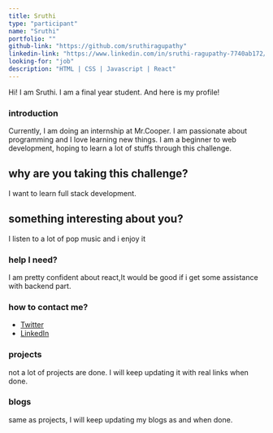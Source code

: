 ```yaml
---
title: Sruthi
type: "participant"
name: "Sruthi"
portfolio: ""
github-link: "https://github.com/sruthiragupathy"
linkedin-link: "https://www.linkedin.com/in/sruthi-ragupathy-7740ab172/"
looking-for: "job"
description: "HTML | CSS | Javascript | React"
---
```


Hi! I am Sruthi. I am a final year student. And here is my profile!

### introduction

Currently, I am doing an internship at Mr.Cooper.
I am passionate about programming and I love learning new things.
I am a beginner to web development, hoping to learn a lot of stuffs through this challenge.


## why are you taking this challenge?

I want to learn full stack development.

## something interesting about you?

I listen to a lot of pop music and i enjoy it

### help I need?

I am pretty confident about react,It would be good if i get some assistance with backend part.

### how to contact me?

- [Twitter](https://twitter.com/Sruthi37318071)
- [LinkedIn](https://www.linkedin.com/in/sruthi-ragupathy-7740ab172/)

### projects

not a lot of projects are done. I will keep updating it with real links when done.


### blogs

same as projects, I will keep updating my blogs as and when done.


